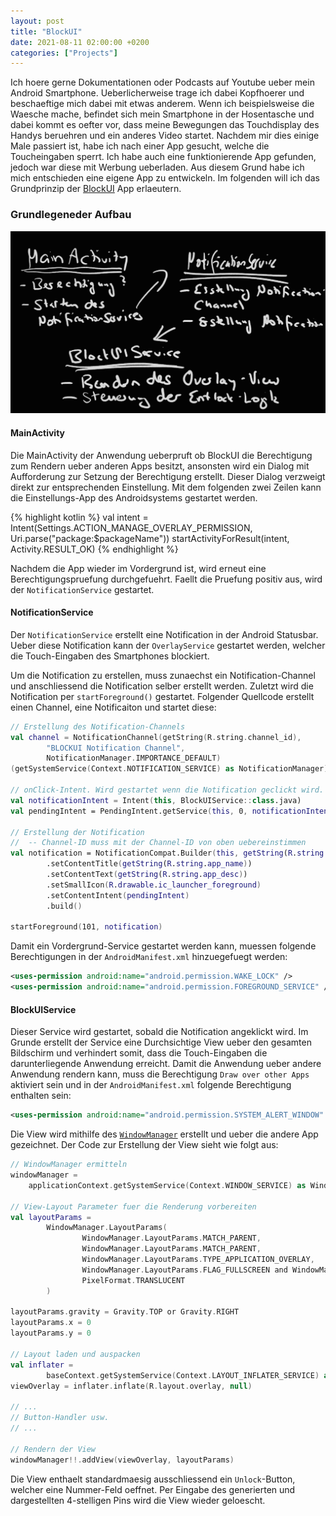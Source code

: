 ```yaml
---
layout: post
title: "BlockUI"
date: 2021-08-11 02:00:00 +0200
categories: ["Projects"]
---
```

Ich hoere gerne Dokumentationen oder Podcasts auf Youtube ueber mein Android Smartphone. Ueberlicherweise trage ich dabei Kopfhoerer und beschaeftige mich dabei mit etwas anderem. Wenn ich beispielsweise die Waesche mache, befindet sich mein Smartphone in der Hosentasche und dabei kommt es oefter vor, dass meine Bewegungen das Touchdisplay des Handys beruehren und ein anderes Video startet. Nachdem mir dies einige Male passiert ist, habe ich nach einer App gesucht, welche die Toucheingaben sperrt. Ich habe auch eine funktionierende App gefunden, jedoch war diese mit Werbung ueberladen. Aus diesem Grund habe ich mich entschieden eine eigene App zu entwickeln. Im folgenden will ich das Grundprinzip der [BlockUI](https://github.com/matseee/block-ui) App erlaeutern. 

### Grundlegeneder Aufbau
![Block-UI Overview](/assets/images/2021-08-11_blockui_overview.png)

#### MainActivity
Die MainActivity der Anwendung ueberpruft ob BlockUI die Berechtigung zum Rendern ueber anderen Apps besitzt, ansonsten wird ein Dialog mit Aufforderung zur Setzung der Berechtigung erstellt. Dieser Dialog verzweigt direkt zur entsprechenden Einstellung. Mit dem folgenden zwei Zeilen kann die Einstellungs-App des Androidsystems gestartet werden.

{% highlight kotlin %}
val intent = Intent(Settings.ACTION_MANAGE_OVERLAY_PERMISSION, Uri.parse("package:$packageName"))
startActivityForResult(intent, Activity.RESULT_OK)
{% endhighlight %}

Nachdem die App wieder im Vordergrund ist, wird erneut eine Berechtigungspruefung durchgefuehrt. Faellt die Pruefung positiv aus, wird der `NotificationService` gestartet.

#### NotificationService
Der `NotificationService` erstellt eine Notification in der Android Statusbar. Ueber diese Notification kann der `OverlayService` gestartet werden, welcher die Touch-Eingaben des Smartphones blockiert.

Um die Notification zu erstellen, muss zunaechst ein Notification-Channel und anschliessend die Notification selber erstellt werden. Zuletzt wird die Notification per `startForeground()` gestartet. Folgender Quellcode erstellt einen Channel, eine Notificaiton und startet diese:


```kotlin
// Erstellung des Notification-Channels
val channel = NotificationChannel(getString(R.string.channel_id),
        "BLOCKUI Notification Channel",
        NotificationManager.IMPORTANCE_DEFAULT)
(getSystemService(Context.NOTIFICATION_SERVICE) as NotificationManager).createNotificationChannel(channel)

// onClick-Intent. Wird gestartet wenn die Notification geclickt wird.
val notificationIntent = Intent(this, BlockUIService::class.java)
val pendingIntent = PendingIntent.getService(this, 0, notificationIntent, 0)

// Erstellung der Notification
//  -- Channel-ID muss mit der Channel-ID von oben uebereinstimmen
val notification = NotificationCompat.Builder(this, getString(R.string.channel_id))
        .setContentTitle(getString(R.string.app_name))
        .setContentText(getString(R.string.app_desc))
        .setSmallIcon(R.drawable.ic_launcher_foreground)
        .setContentIntent(pendingIntent)
        .build()

startForeground(101, notification)
```

Damit ein Vordergrund-Service gestartet werden kann, muessen folgende Berechtigungen in der `AndroidManifest.xml` hinzuegefuegt werden:

```xml
<uses-permission android:name="android.permission.WAKE_LOCK" />
<uses-permission android:name="android.permission.FOREGROUND_SERVICE" />
```


#### BlockUIService
Dieser Service wird gestartet, sobald die Notification angeklickt wird. Im Grunde erstellt der Service eine Durchsichtige View ueber den gesamten Bildschirm und verhindert somit, dass die Touch-Eingaben die darunterliegende Anwendung erreicht. Damit die Anwendung ueber andere Anwendung rendern kann, muss die Berechtigung `Draw over other Apps` aktiviert sein und in der `AndroidManifest.xml` folgende Berechtigung enthalten sein:

```xml
<uses-permission android:name="android.permission.SYSTEM_ALERT_WINDOW" />
```


Die View wird mithilfe des [`WindowManager`](https://developer.android.com/reference/android/view/WindowManager?hl=en) erstellt und ueber die andere App gezeichnet. Der Code zur Erstellung der View sieht wie folgt aus:

```kotlin
// WindowManager ermitteln
windowManager =
    applicationContext.getSystemService(Context.WINDOW_SERVICE) as WindowManager?

// View-Layout Parameter fuer die Renderung vorbereiten
val layoutParams =
        WindowManager.LayoutParams(
                WindowManager.LayoutParams.MATCH_PARENT,
                WindowManager.LayoutParams.MATCH_PARENT,
                WindowManager.LayoutParams.TYPE_APPLICATION_OVERLAY,
                WindowManager.LayoutParams.FLAG_FULLSCREEN and WindowManager.LayoutParams.FLAG_LAYOUT_IN_SCREEN,
                PixelFormat.TRANSLUCENT
        )

layoutParams.gravity = Gravity.TOP or Gravity.RIGHT
layoutParams.x = 0
layoutParams.y = 0

// Layout laden und auspacken
val inflater =
        baseContext.getSystemService(Context.LAYOUT_INFLATER_SERVICE) as LayoutInflater
viewOverlay = inflater.inflate(R.layout.overlay, null)

// ...
// Button-Handler usw.
// ...

// Rendern der View
windowManager!!.addView(viewOverlay, layoutParams)
```


Die View enthaelt standardmaesig ausschliessend ein `Unlock`-Button, welcher eine Nummer-Feld oeffnet. Per Eingabe des generierten und dargestellten 4-stelligen Pins wird die View wieder geloescht. 

